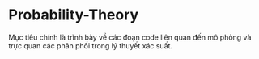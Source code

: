 # Probability-Theory
Mục tiêu chính là trình bày về các đoạn code liên quan đến mô phỏng và trực quan các phân phối trong lý thuyết xác suất. 

